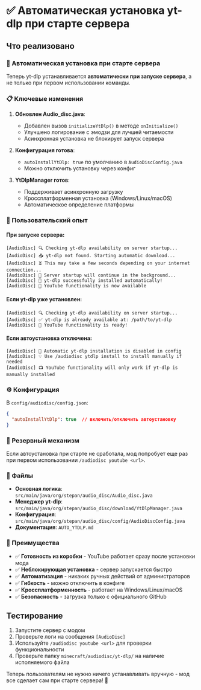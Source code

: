 # ✅ Автоматическая установка yt-dlp при старте сервера

## Что реализовано

### 🚀 Автоматическая установка при старте сервера

Теперь yt-dlp устанавливается **автоматически при запуске сервера**, а не только при первом использовании команды.

### 📋 Ключевые изменения

1. **Обновлен Audio_disc.java**:
   - Добавлен вызов `initializeYtDlp()` в методе `onInitialize()`
   - Улучшено логирование с эмодзи для лучшей читаемости
   - Асинхронная установка не блокирует запуск сервера

2. **Конфигурация готова**:
   - `autoInstallYtDlp: true` по умолчанию в `AudioDiscConfig.java`
   - Можно отключить установку через конфиг

3. **YtDlpManager готов**:
   - Поддерживает асинхронную загрузку
   - Кроссплатформенная установка (Windows/Linux/macOS)
   - Автоматическое определение платформы

### 🎯 Пользовательский опыт

#### При запуске сервера:
```
[AudioDisc] 🔍 Checking yt-dlp availability on server startup...
[AudioDisc] 📥 yt-dlp not found. Starting automatic download...
[AudioDisc] ⏳ This may take a few seconds depending on your internet connection...
[AudioDisc] 🚀 Server startup will continue in the background...
[AudioDisc] 🎉 yt-dlp successfully installed automatically!
[AudioDisc] 🎵 YouTube functionality is now available
```

#### Если yt-dlp уже установлен:
```
[AudioDisc] 🔍 Checking yt-dlp availability on server startup...
[AudioDisc] ✅ yt-dlp is already available at: /path/to/yt-dlp
[AudioDisc] 🎵 YouTube functionality is ready!
```

#### Если автоустановка отключена:
```
[AudioDisc] 🔧 Automatic yt-dlp installation is disabled in config
[AudioDisc] 💡 Use /audiodisc ytdlp install to install manually if needed
[AudioDisc] 📺 YouTube functionality will only work if yt-dlp is manually installed
```

### ⚙️ Конфигурация

В `config/audiodisc/config.json`:
```json
{
  "autoInstallYtDlp": true  // включить/отключить автоустановку
}
```

### 🔄 Резервный механизм

Если автоустановка при старте не сработала, мод попробует еще раз при первом использовании `/audiodisc youtube <url>`.

### 📁 Файлы

- **Основная логика**: `src/main/java/org/stepan/audio_disc/Audio_disc.java`
- **Менеджер yt-dlp**: `src/main/java/org/stepan/audio_disc/download/YtDlpManager.java`
- **Конфигурация**: `src/main/java/org/stepan/audio_disc/config/AudioDiscConfig.java`
- **Документация**: `AUTO_YTDLP.md`

### 🎉 Преимущества

- ✅ **Готовность из коробки** - YouTube работает сразу после установки мода
- ✅ **Неблокирующая установка** - сервер запускается быстро
- ✅ **Автоматизация** - никаких ручных действий от администраторов
- ✅ **Гибкость** - можно отключить в конфиге
- ✅ **Кроссплатформенность** - работает на Windows/Linux/macOS
- ✅ **Безопасность** - загрузка только с официального GitHub

## Тестирование

1. Запустите сервер с модом
2. Проверьте логи на сообщения `[AudioDisc]`
3. Используйте `/audiodisc youtube <url>` для проверки функциональности
4. Проверьте папку `minecraft/audiodisc/yt-dlp/` на наличие исполняемого файла

Теперь пользователям не нужно ничего устанавливать вручную - мод все сделает сам при старте сервера! 🎵